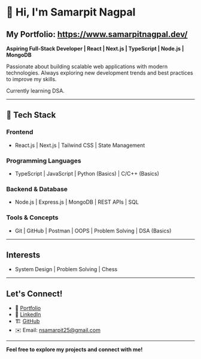 # 👋 Hi, I'm Samarpit Nagpal  

## My Portfolio: https://www.samarpitnagpal.dev/

**Aspiring Full-Stack Developer | React | Next.js | TypeScript | Node.js | MongoDB**  

Passionate about building scalable web applications with modern technologies. Always exploring new development trends and best practices to improve my skills.  

Currently learning DSA.

---

## 🔧 Tech Stack  

### Frontend  
- React.js | Next.js | Tailwind CSS | State Management  

### Programming Languages  
- TypeScript | JavaScript | Python (Basics) | C/C++ (Basics)  

### Backend & Database  
- Node.js | Express.js | MongoDB | REST APIs | SQL  

### Tools & Concepts  
- Git | GitHub | Postman | OOPS | Problem Solving | DSA (Basics)  

---

## Interests  
- System Design | Problem Solving | Chess  

---

## Let's Connect!  
- 💼 [Portfolio](https://portfolio-website-tau-murex.vercel.app/)  
- 🏢 [LinkedIn](https://linkedin.com/in/nsamarpit25)  
- 🏗 [GitHub](https://github.com/nsamarpit25)  
- ✉️ Email: [nsamarpit25@gmail.com](mailto:nsamarpit25@gmail.com)  

---

 **Feel free to explore my projects and connect with me!**  


<!--
**nsamarpit25/nsamarpit25** is a ✨ _special_ ✨ repository because its `README.md` (this file) appears on your GitHub profile.

Here are some ideas to get you started:

- 🔭 I’m currently working on ...
- 🌱 I’m currently learning ...
- 👯 I’m looking to collaborate on ...
- 🤔 I’m looking for help with ...
- 💬 Ask me about ...
- 📫 How to reach me: ...
- 😄 Pronouns: ...
- ⚡ Fun fact: ...
-->
